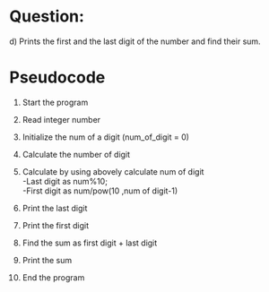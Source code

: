 # Question:
d) Prints the first and the last digit of the number and find their sum.



# Pseudocode

1. Start the program
2. Read integer number 
3. Initialize the num of a digit (num_of_digit = 0)
4. Calculate the number of digit
5. Calculate by using abovely calculate num of digit \
   -Last digit as num%10;\
   -First digit as num/pow(10 ,num of digit-1)
   

6. Print the last digit
7. Print the first digit
8. Find the sum as first digit + last digit
9. Print the sum
10. End the program